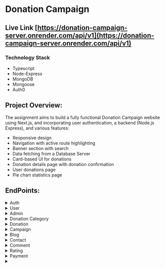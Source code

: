 # Donation Campaign

## Live Link [https://donation-campaign-server.onrender.com/api/v1](https://donation-campaign-server.onrender.com/api/v1)

### **Technology Stack**

- Typescript
- Node-Express
- MongoDB
- Mongoose
- Auth0

## **Project Overview:**

The assignment aims to build a fully functional Donation Campaign website using Next.js, and incorporating user authentication, a backend (Node.js Express), and various features:

- Responsive design
- Navigation with active route highlighting
- Banner section with search
- Data fetching from a Database Server
- Card-based UI for donations
- Donation details page with donation confirmation
- User donations page
- Pie chart statistics page

## **EndPoints:**

  <details>
  <summary>
  Auth
  </summary> 
    
  - **Create A User**
     - Method:  POST
     - Access: public
     - path: /auth/create-user
  -  Login 
     - Method:  POST
     - Access: public
     - Path: /auth/login

- **Refresh Token**

  - Method: POST
  - Access: Can be accessed only by the **`specific user`**
  - path: /auth/refresh-token
  - Response Sample Pattern:

    ```json
    {
      "success": true,
      "statusCode": 200,
      "message": "User logged in successfully",
      "data": {
        "accessToken": "eyJhbGciOiJIUzI1NiICJ9.eyJ1c2V4NzIzMTcxNCwiZXhwIjoxNjg3MzE4MTE0fQ.Q7j8vtY9r1JeDK_zR6bYInlY"
      }
    }
    ```

- **Change Password**

  - Method: POST
  - Access: Can be accessed only by the **`specific user`**
  - path: /auth/change-password

    </details>

<details>
  <summary>
User
  </summary> 
    
   - **Get All User**
      - Method:  GET
      - Access: Can only be accessed by admin
      - path: /users
      - Query :/users/?sortBy=phoneNumber&sortOrder=asc&page=1&limit=10
      - Search: /users/?searchTerm=290&email=arifur@gmail.com
      - filter: users/?phoneNumber=361-616-6558

- **Get Single User**

  - Method: GET
  - Access: Can only be accessed by admin
  - path: /users/:id

- **Get My Profile**
  - Method: GET
  - Access: Can be accessed only by the **`specific user`**
  - Path: /users/profile
- **Patch My Profile**

  - Method: PATCH
  - Access: Can be accessed only by the **`specific user`**
  - Path: /users/profile
  - Request body:

    ```json
    {
     "password":"mydreamwife",
      "name":{
         "firstName": "Mr. Update Password"
         "lastName": "Bhai"
       },
     "phoneNumber":"01711111111",
     "address": "Namibia",
    }
    ```

- **Delete User**
  - Method: DELETE
  - Access: Can only be accessed by admin
  - path: /users/:id
  </details>

<details>
  <summary>
Admin
  </summary>

- **Create A Admin**

  - Method: POST
  - Access: Can only be accessed by admin
  - path: /admins/create-admin

  - **Request body:**

  ```json
  {
    "password": "amTAdminbujheshunekothakoiyo",
    "role": "admin",
    "name": {
      "firstName": "Mr. Admin",
      "lastName": "Bhai"
    },
    "email": "arif@gmail.com",
    "address": "Uganda"
  }
  ```

- **Get All Admin**

  - Method: GET
  - Access : Can only be accessed by admin
  - path : /admins
  - Query : /donations/?sortBy=name&page=1&limit=10
  - Search: /donations/?searchTerm=290&email=arifur@gmail.com

- **Get Single Admin**

  - Method: GET
  - Access: Can only be accessed by admin
  - path: /admins/:id

- **Get My Profile**

  - Method: GET
  - Access: Can be accessed only by the admin of the profile
  - Path: /admis/profile

- **Patch My Profile**

  - Method: PATCH
  - Access: Can be accessed only by the admin of the profile
  - Path: /admis/profile

- **Login**

  - Method: POST
  - Access:
  - Path: /admis/login

  - **Request body :**

    ```json
    {
      "password": "amTAdminbujheshunekothakoiyo",
      "role": "admin",
      "name": {
        "firstName": "Mr. Admin",
        "lastName": "Bhai"
      },
      "email": "arif@gmail.com",
      "address": "Uganda"
    }
    ```

  - **Response Sample Pattern:**

    ```json
    {
      "success": true,
      "statusCode": 200,
      "message": "admin logged in successfully",
      "data": {
        "accessToken": "eyJhbGciOiJIUzI1NiICJ9.eyJ1c2V4NzIzMTcxNCwiZXhwIjoxNjg3MzE4MTE0fQ.Q7j8vtY9r1JeDK_zR6bYInlY"
      }
    }
    ```

- **Delete Admin**

  - Method: DELETE
  - Access:
  - path: /admins/:id
  </details>

<details>
  <summary>
Donation Category
  </summary>

- Create A Categories

  - Method: POST
  - Access: Can only be accessed by admin
  - path: /categories/create-categories
  - Request body:

    ```json
    {
      "image": "url",
      "amount": "$290",
      "catygory": "health",
      "name": "Clean water for children"
    }
    ```

- **Get All Categories**

  - Method **:** GET
  - Access : public
  - path : /categories
  - Query : /categories/?sortBy=name&page=1&limit=10
  - Search: /categories/?searchTerm=290&categoryName=health

- **Get Single Categories**

  - Method: DELETE
  - Access: public
  - path: /admins/:id

- **Delete Categories**
  - Method: DELETE
  - Access: Can only be accessed by admin
  - path: /categories/:id
  </details>

<!-- <details>
  <summary>
Admin
  </summary>
</details> -->

<details>
  <summary>
Donation 
  </summary>
</details>

<details>
  <summary>
Campaign 
  </summary>
</details>

<details>
  <summary>
Blog 
  </summary>
</details>

<details>
  <summary>
Contact
  </summary>
</details>

<details>
  <summary>
Comment
  </summary>
</details>

<details>
  <summary>
Rating
  </summary>
</details>

<details>
  <summary>
Payment
  </summary>
</details>

<details>
  <summary>

  </summary>
</details>

